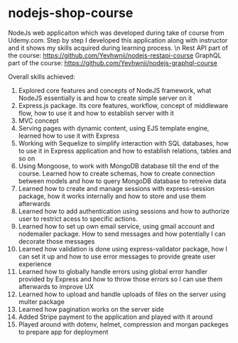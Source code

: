 # nodejs-shop-course
NodeJs web applicaiton which was developed during take of course from Udemy.com.
Step by step I developed this application along with instructor and it shows my skills acquired during learning process. \n
Rest API part of the course: https://github.com/Yevhwnii/nodejs-restapi-course
GraphQL part of the course: https://github.com/Yevhwnii/nodejs-graphql-course

Overall skills achieved:
1. Explored core features and concepts of NodeJS framework, what NodeJS essentially is and how to create simple server on it
2. Express.js package. Its core features, workflow, concept of middleware flow, how to use it and how to establish server with it
3. MVC concept
4. Serving pages with dynamic content, using EJS template engine, learned how to use it with Express 
5. Working with Sequelize to simplify interaction with SQL databases, how to use it in Express application and how to establish relations, tables and so on
6. Using Mongoose, to work with MongoDB database till the end of the course. Learned how to create schemas, how to create connection between models and how to 
query MongoDB database to retreive data
7. Learned how to create and manage sessions with express-session package, how it works internally and how to store and use them afterwards
8. Learned how to add authentication using sessions and how to authorize user to restrict acess to specific actions.
9. Learned how to set up own email service, using gmail account and nodemailer package. How to send messages and how potentially I can decorate those messages
10. Learned how validation is done using express-validator package, how I can set it up and how to use error messages to provide greate user experience
11. Learned how to globally handle errors using global error handler provided by Express and how to throw those errors so I can use them afterwards to improve UX
12. Learned how to upload and handle uploads of files on the server using multer package
13. Learned how pagination works on the server side 
14. Added Stripe payment to the application and played with it around
15. Played around with dotenv, helmet, compression and morgan packeges to prepare app for deployment
